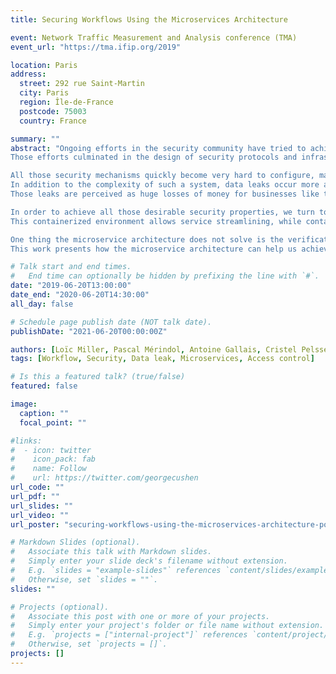 ```yaml
---
title: Securing Workflows Using the Microservices Architecture

event: Network Traffic Measurement and Analysis conference (TMA)
event_url: "https://tma.ifip.org/2019"

location: Paris
address:
  street: 292 rue Saint-Martin
  city: Paris
  region: Île-de-France
  postcode: 75003
  country: France

summary: ""
abstract: "Ongoing efforts in the security community have tried to achieve desirable security properties, such as secure data at rest and in transport, policy enforcement, and data leak prevention for many years.
Those efforts culminated in the design of security protocols and infrastructures such as the Transport Security Layer (TLS) protocol, or the Public Key Infrastructure, as well as policy enforcement mechanisms such as the eXtensible Access Control Markup Language (XACML), Access Control Lists (ACLs), firewall rules and many more.

All those security mechanisms quickly become very hard to configure, manage and monitor, as well as losing flexibility over time, especially in the context of a workflow.
In addition to the complexity of such a system, data leaks occur more and more often.
Those leaks are perceived as huge losses of money for businesses like the movie industry, and must be prevented in order to achieve a truly secure workflow system.

In order to achieve all those desirable security properties, we turn to the world of microservices, which can provide us with all those security benefits while maintaining a streamlined design and flexibility.
This containerized environment allows service streamlining, while container orchestrators and service meshes allow us to create and manage identities and policies, as well as having a flexible telemetry system in the form of tracing, monitoring and logging.

One thing the microservice architecture does not solve is the verification of the correctness of policies, a problem we are aiming to demonstrate and solve.
This work presents how the microservice architecture can help us achieve a secure and leak-free workflow."

# Talk start and end times.
#   End time can optionally be hidden by prefixing the line with `#`.
date: "2019-06-20T13:00:00"
date_end: "2020-06-20T14:30:00"
all_day: false

# Schedule page publish date (NOT talk date).
publishDate: "2021-06-20T00:00:00Z"

authors: [Loïc Miller, Pascal Mérindol, Antoine Gallais, Cristel Pelsser]
tags: [Workflow, Security, Data leak, Microservices, Access control]

# Is this a featured talk? (true/false)
featured: false

image:
  caption: ""
  focal_point: ""

#links:
#  - icon: twitter
#    icon_pack: fab
#    name: Follow
#    url: https://twitter.com/georgecushen
url_code: ""
url_pdf: ""
url_slides: ""
url_video: ""
url_poster: "securing-workflows-using-the-microservices-architecture-poster.pdf"

# Markdown Slides (optional).
#   Associate this talk with Markdown slides.
#   Simply enter your slide deck's filename without extension.
#   E.g. `slides = "example-slides"` references `content/slides/example-slides.md`.
#   Otherwise, set `slides = ""`.
slides: ""

# Projects (optional).
#   Associate this post with one or more of your projects.
#   Simply enter your project's folder or file name without extension.
#   E.g. `projects = ["internal-project"]` references `content/project/deep-learning/index.md`.
#   Otherwise, set `projects = []`.
projects: []
---
```

